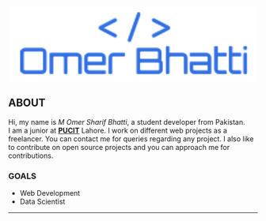 <p style="text-align: center;"><img src="https://github.com/OmerBhatti/omerbhatti/blob/main/img/header.png" ></p>

<h2>ABOUT</h2>

Hi, my name is *M Omer Sharif Bhatti*, a student developer from Pakistan. <br>
I am a junior at [**PUCIT**](http://pucit.edu.pk) Lahore. I work on different web projects as a freelancer. You can contact me for queries regarding any project. I also like to contribute on open source projects and you can approach me for contributions.

<h3>GOALS</h3>
<ul>
  <li>Web Development</li>
  <li>Data Scientist</li>
</ul>

----


<!--
**OmerBhatti/omerbhatti** is a ✨ _special_ ✨ repository because its `README.md` (this file) appears on your GitHub profile.

Here are some ideas to get you started:

- 🔭 I’m currently working on ...
- 🌱 I’m currently learning ...
- 👯 I’m looking to collaborate on ...
- 🤔 I’m looking for help with ...
- 💬 Ask me about ...
- 📫 How to reach me: ...
- 😄 Pronouns: ...
- ⚡ Fun fact: ...
-->
